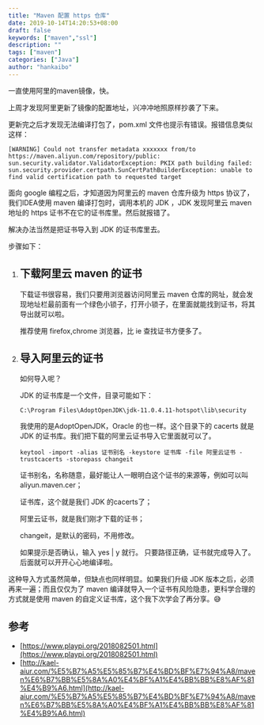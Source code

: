 ```yaml
---
title: "Maven 配置 https 仓库"
date: 2019-10-14T14:20:53+08:00
draft: false
keywords: ["maven","ssl"]
description: ""
tags: ["maven"]
categories: ["Java"]
author: "hankaibo"
---
```

一直使用阿里的maven镜像，快。

上周才发现阿里更新了镜像的配置地址，兴冲冲地照原样抄袭了下来。

更新完之后才发现无法编译打包了，pom.xml 文件也提示有错误。报错信息类似这样：
```shell script
[WARNING] Could not transfer metadata xxxxxxx from/to https://maven.aliyun.com/repository/public: sun.security.validator.ValidatorException: PKIX path building failed: sun.security.provider.certpath.SunCertPathBuilderException: unable to find valid certification path to requested target
```
面向 google 编程之后，才知道因为阿里云的 maven 仓库升级为 https 协议了，我们IDEA使用 maven 编译打包时，调用本机的 JDK ，JDK 发现阿里云 maven 地址的 https 证书不在它的证书库里。然后就报错了。

解决办法当然是把证书导入到 JDK 的证书库里去。

步骤如下：

1. ## 下载阿里云 maven 的证书

    下载证书很容易，我们只要用浏览器访问阿里云 maven 仓库的网址，就会发现地址栏最前面有一个绿色小锁子，打开小锁子，在里面就能找到证书，将其导出就可以啦。
    
    推荐使用 firefox,chrome 浏览器，比 ie 查找证书方便多了。
    
2. ## 导入阿里云的证书

    如何导入呢？
    
    JDK 的证书库是一个文件，目录可能如下：
    ```shell script
    C:\Program Files\AdoptOpenJDK\jdk-11.0.4.11-hotspot\lib\security
    ```
    我使用的是AdoptOpenJDK，Oracle 的也一样。这个目录下的 cacerts 就是 JDK 的证书库。我们把下载的阿里云证书导入它里面就可以了。
    
    
    ```shell script
    keytool -import -alias 证书别名 -keystore 证书库 -file 阿里云证书 -trustcacerts -storepass changeit
    ```
    证书别名，名称随意，最好能让人一眼明白这个证书的来源等，例如可以叫 aliyun.maven.cer；
    
    证书库，这个就是我们 JDK 的cacerts了；
    
    阿里云证书，就是我们刚才下载的证书；
    
    changeit，是默认的密码，不用修改。
    
    如果提示是否确认，输入 yes | y 就行。
    只要路径正确，证书就完成导入了。后面就可以开开心心地编译啦。
    
这种导入方式虽然简单，但缺点也同样明显。如果我们升级 JDK 版本之后，必须再来一遍；而且仅仅为了 maven 编译就导入一个证书有风险隐患，更科学合理的方式就是使用 maven 的自定义证书库，这个我下次学会了再分享。😅
    
## 参考
* [https://www.playpi.org/2018082501.html](https://www.playpi.org/2018082501.html)
* [http://kael-aiur.com/%E5%B7%A5%E5%85%B7%E4%BD%BF%E7%94%A8/maven%E6%B7%BB%E5%8A%A0%E4%BF%A1%E4%BB%BB%E8%AF%81%E4%B9%A6.html](http://kael-aiur.com/%E5%B7%A5%E5%85%B7%E4%BD%BF%E7%94%A8/maven%E6%B7%BB%E5%8A%A0%E4%BF%A1%E4%BB%BB%E8%AF%81%E4%B9%A6.html)
    
    



